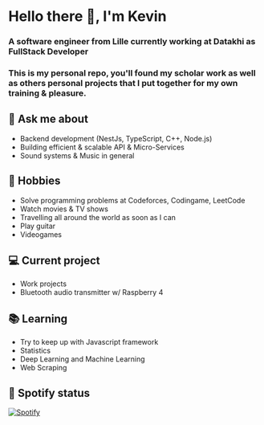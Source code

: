 # Hello there 👋, I'm Kevin

### A software engineer from Lille currently working at Datakhi as FullStack Developer
### This is my personal repo, you'll found my scholar work as well as others personal projects that I put together for my own training & pleasure. 

## 💬 Ask me about 

- Backend development (NestJs, TypeScript, C++, Node.js)
- Building efficient & scalable API & Micro-Services
- Sound systems & Music in general

## 📅 Hobbies

- Solve programming problems at Codeforces, Codingame, LeetCode
- Watch movies & TV shows
- Travelling all around the world as soon as I can
- Play guitar
- Videogames

## 💻 Current project

- Work projects
- Bluetooth audio transmitter w/ Raspberry 4

## 📚 Learning

- Try to keep up with Javascript framework
- Statistics
- Deep Learning and Machine Learning
- Web Scraping

## 🎵 Spotify status

[![Spotify](https://novatorem-git-master-radiusof.vercel.app/api/spotify)](https://open.spotify.com/user/11451407?si=4b2ebb139db7476f)
